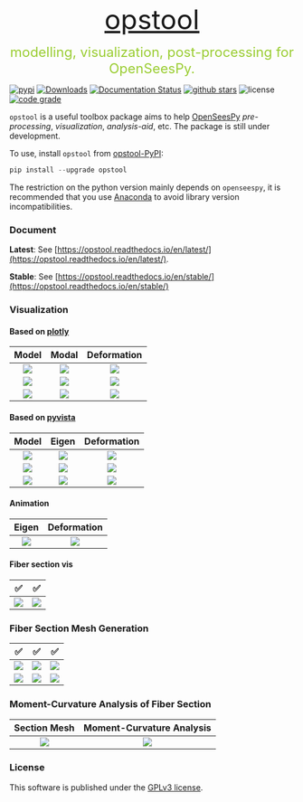 <p align="center">
  <font size=7><a href="https://github.com/yexiang1992/opstool">opstool</a></font>
  <p align="center"><font size=5 color=YellowGreen>modelling, visualization, post-processing for OpenSeesPy.</font></p>
</p>

[![pypi](https://img.shields.io/pypi/v/opstool)](https://pypi.org/project/opstool/)
[![Downloads](https://static.pepy.tech/badge/opstool)](https://pepy.tech/project/opstool)
[![Documentation Status](https://readthedocs.org/projects/opstool/badge/?version=latest)](https://opstool.readthedocs.io/en/latest/?badge=latest)
[![github stars](https://img.shields.io/github/stars/yexiang1992/opstool?style=social)](https://github.com/yexiang1992/opstool)
![license](https://img.shields.io/github/license/yexiang1992/opstool)
[![code grade](https://img.shields.io/codefactor/grade/github/yexiang1992/opstool)](https://www.codefactor.io/repository/github/yexiang1992/opstool)

`opstool` is a useful toolbox package aims to help [OpenSeesPy](https://openseespydoc.readthedocs.io/en/latest/) _pre-processing_, _visualization_, _analysis-aid_, etc.
The package is still under development.

To use, install `opstool` from [opstool-PyPI](https://pypi.org/project/opstool/):

```python
pip install --upgrade opstool
```

The restriction on the python version mainly depends on `openseespy`,
it is recommended that you use [Anaconda](https://www.anaconda.com/) to avoid library version incompatibilities.

### Document

**Latest**: See [https://opstool.readthedocs.io/en/latest/](https://opstool.readthedocs.io/en/latest/).

**Stable**: See [https://opstool.readthedocs.io/en/stable/](https://opstool.readthedocs.io/en/stable/)

### Visualization

#### Based on [plotly](https://plotly.com/python/)

|                          Model                          |                          Modal                          |                       Deformation                       |
| :-----------------------------------------------------: | :-----------------------------------------------------: | :-----------------------------------------------------: |
| ![](https://s2.loli.net/2023/03/27/CvGfgAi6IMlw9JQ.png) | ![](https://s2.loli.net/2023/03/27/r1NaUGuiEcjJMYn.png) | ![](https://s2.loli.net/2023/03/27/TzL3YsmPQU1nlx8.png) |
| ![](https://s2.loli.net/2023/03/27/cUXb3oJF6BuqpCg.png) | ![](https://s2.loli.net/2023/03/27/LstpljZ6SWqJCzU.png) | ![](https://s2.loli.net/2023/03/27/ejBhzgDwR4NAcdM.png) |
| ![](https://s2.loli.net/2023/03/27/hSYqerWg9O5xmvB.png) | ![](https://s2.loli.net/2023/03/27/MWqZnDu8hUF4wBt.png) | ![](https://s2.loli.net/2023/03/27/1yVpOlzWgHGLBRC.png) |

<!-- ![CableBridgeModelVis.png](https://s2.loli.net/2022/12/02/iPhmRDaO83AVkbv.png)

![CableBridgeEigenVis.png](https://s2.loli.net/2022/12/02/3UzvQldb8CSIYJw.png)

![CableBridgeDefoVis.png](https://s2.loli.net/2022/12/02/qV2XzOkiMQTRl5D.png) -->

#### Based on [pyvista](https://docs.pyvista.org/)

|                          Model                          |                          Eigen                          |                       Deformation                       |
| :-----------------------------------------------------: | :-----------------------------------------------------: | :-----------------------------------------------------: |
| ![](https://s2.loli.net/2023/03/27/NfVY135ibDSdCgj.png) | ![](https://s2.loli.net/2023/03/27/r1NaUGuiEcjJMYn.png) | ![](https://s2.loli.net/2023/03/27/EMo5lJx2eC9zSm4.png) |
| ![](https://s2.loli.net/2023/03/27/YWVnahNiwgFS6tE.png) | ![](https://s2.loli.net/2023/03/27/vFuV8IfHosRJYkG.png) | ![](https://s2.loli.net/2023/03/27/KFzs3qoy2cEWl7u.png) |
| ![](https://s2.loli.net/2023/03/27/fPgMBHSrNJazbCI.png) | ![](https://s2.loli.net/2023/03/27/Ei9tMheJm5LPuax.png) | ![](https://s2.loli.net/2023/03/27/xE1CycfZYhTW6OX.png) |

<!-- ![None.png](https://s2.loli.net/2022/12/07/TElXvIoDZFAfysc.png)

![None.png](https://s2.loli.net/2022/12/07/bMqL2kKHpN4XBeZ.png) -->

#### Animation

|                          Eigen                          |                       Deformation                       |
| :-----------------------------------------------------: | :-----------------------------------------------------: |
| ![](https://s2.loli.net/2022/12/07/akOEebwrNZCuj2V.gif) | ![](https://s2.loli.net/2022/12/07/KVEYO6eC8hlWvXg.gif) |

#### Fiber section vis

|                        &#x2705;                         |                        &#x2705;                         |
| :-----------------------------------------------------: | :-----------------------------------------------------: |
| ![](https://s2.loli.net/2022/12/03/jwvVecT3GCWbdBI.png) | ![](https://s2.loli.net/2022/12/03/NQ5VOA6iUFtY9af.png) |

### Fiber Section Mesh Generation

|                        &#x2705;                         |                        &#x2705;                         |                        &#x2705;                         |
| :-----------------------------------------------------: | :-----------------------------------------------------: | :-----------------------------------------------------: |
| ![](https://s2.loli.net/2023/03/27/bRYlfP8vNLEeJxF.png) | ![](https://s2.loli.net/2023/03/27/XfPkFKYmZEWJqnc.png) | ![](https://s2.loli.net/2023/03/27/YuwXlkZCIQRnsiK.png) |
| ![](https://s2.loli.net/2023/03/27/z2JvO3B9GD8EnkC.png) | ![](https://s2.loli.net/2023/03/27/ci3DtqojAy9zfeH.png) | ![](https://s2.loli.net/2023/03/27/Ss3rlzUv7u2Pjp6.png) |

### Moment-Curvature Analysis of Fiber Section

|                      Section Mesh                       |                Moment-Curvature Analysis                |
| :-----------------------------------------------------: | :-----------------------------------------------------: |
| ![](https://s2.loli.net/2023/03/27/z6S4sL8RbfeApV7.png) | ![](https://s2.loli.net/2023/03/27/lGFdgMypkxHW3PU.png) |

### License

This software is published under the [GPLv3 license](https://www.gnu.org/licenses/gpl-3.0.en.html).
